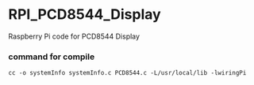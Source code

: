 # RPI_PCD8544_Display
Raspberry Pi code for PCD8544 Display

### command for compile
```
cc -o systemInfo systemInfo.c PCD8544.c -L/usr/local/lib -lwiringPi
```
